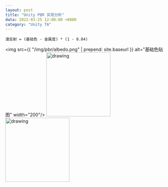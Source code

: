 ```yaml
---
layout: post
title: "Unity PBR 实现分析"
data: 2022-03-25 12:00:00 +0800
category: "Unity TA"
---
```


```
漫反射 = (基础色 - 金属度) * (1 - 0.04)
```
<img src={{ "/img/pbr/albedo.png" | prepend: site.baseurl }}
 alt="基础色贴图" width="200"/> <img src=" /Users/shihongyang/workspace/9b9387.github.io/img/pbr/metallic.png" alt="drawing" width="200"/> <img src=" /Users/shihongyang/workspace/9b9387.github.io/img/pbr/indirectDiffuseColor.png" alt="drawing" width="200"/>